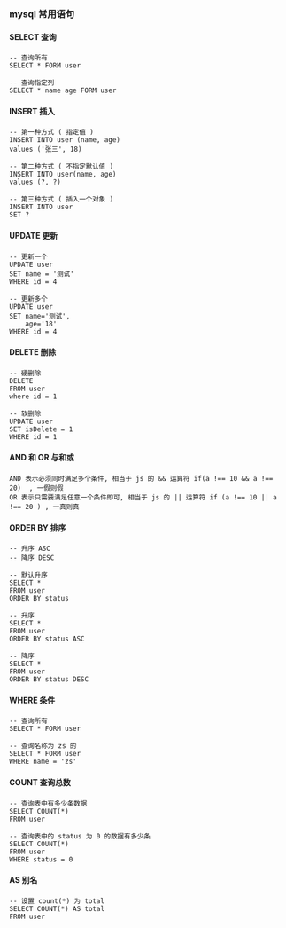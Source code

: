 ### mysql 常用语句

#### SELECT 查询

```mysql
-- 查询所有 
SELECT * FORM user

-- 查询指定列 
SELECT * name age FORM user
```

#### INSERT 插入

```mysql
-- 第一种方式 ( 指定值 )
INSERT INTO user (name, age)
values ('张三', 18)

-- 第二种方式 ( 不指定默认值 )
INSERT INTO user(name, age)
values (?, ?)

-- 第三种方式 ( 插入一个对象 )
INSERT INTO user
SET ?
```

#### UPDATE 更新

```mysql
-- 更新一个
UPDATE user
SET name = '测试'
WHERE id = 4

-- 更新多个 
UPDATE user
SET name='测试',
    age='18'
WHERE id = 4
```

#### DELETE 删除

```mysql
-- 硬删除
DELETE
FROM user
where id = 1

-- 软删除
UPDATE user
SET isDelete = 1
WHERE id = 1

```

#### AND 和 OR 与和或

```mysql
AND 表示必须同时满足多个条件, 相当于 js 的 && 运算符 if(a !== 10 && a !== 20)  , 一假则假 
OR 表示只需要满足任意一个条件即可, 相当于 js 的 || 运算符 if (a !== 10 || a !== 20 ) , 一真则真 
```

#### ORDER BY 排序

```mysql
-- 升序 ASC 
-- 降序 DESC

-- 默认升序 
SELECT *
FROM user
ORDER BY status

-- 升序 
SELECT *
FROM user
ORDER BY status ASC

-- 降序 
SELECT *
FROM user
ORDER BY status DESC
```

#### WHERE 条件

```mysql
-- 查询所有 
SELECT * FORM user

-- 查询名称为 zs 的
SELECT * FORM user
WHERE name = 'zs' 
```

#### COUNT 查询总数

```mysql
-- 查询表中有多少条数据 
SELECT COUNT(*)
FROM user

-- 查询表中的 status 为 0 的数据有多少条 
SELECT COUNT(*)
FROM user
WHERE status = 0
```

#### AS 别名

```mysql
-- 设置 count(*) 为 total
SELECT COUNT(*) AS total
FROM user
```
